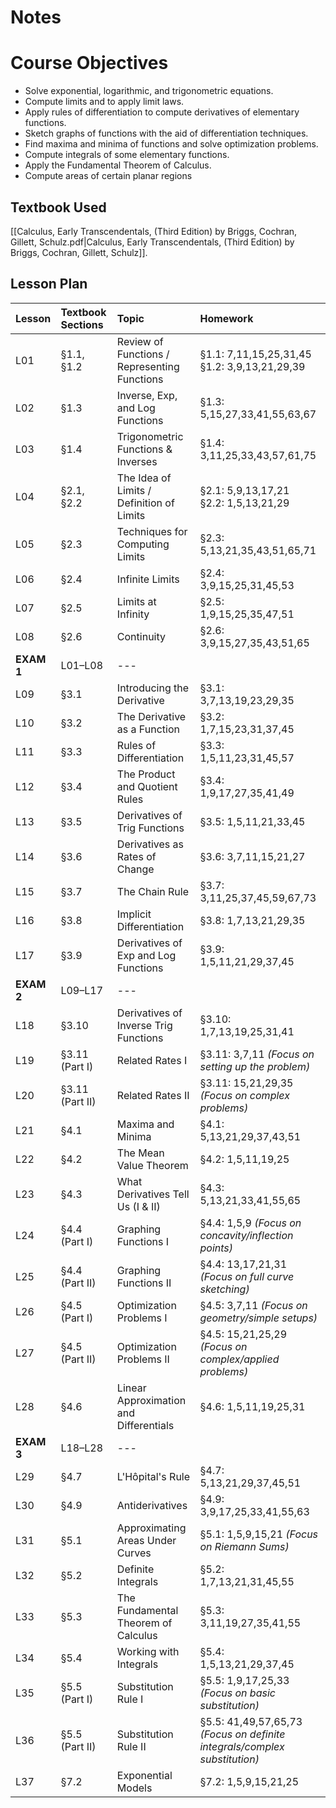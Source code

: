 # Notes
# Course Objectives
- Solve exponential, logarithmic, and trigonometric equations.
- Compute limits and to apply limit laws.
- Apply rules of differentiation to compute derivatives of elementary functions.
- Sketch graphs of functions with the aid of differentiation techniques.
- Find maxima and minima of functions and solve optimization problems.
- Compute integrals of some elementary functions.
- Apply the Fundamental Theorem of Calculus.
- Compute areas of certain planar regions
## Textbook Used
[[Calculus, Early Transcendentals, (Third Edition) by Briggs, Cochran, Gillett, Schulz.pdf|Calculus, Early Transcendentals, (Third Edition) by Briggs, Cochran, Gillett, Schulz]].
## Lesson Plan
| **Lesson** | **Textbook Sections** | **Topic**                                    | **Homework**                                                              |
| :--------- | :-------------------- | :------------------------------------------- | :------------------------------------------------------------------------ |
| L01        | §1.1, §1.2            | Review of Functions / Representing Functions | §1.1: 7,11,15,25,31,45 <br> §1.2: 3,9,13,21,29,39                         |
| L02        | §1.3                  | Inverse, Exp, and Log Functions              | §1.3: 5,15,27,33,41,55,63,67                                              |
| L03        | §1.4                  | Trigonometric Functions & Inverses           | §1.4: 3,11,25,33,43,57,61,75                                              |
| L04        | §2.1, §2.2            | The Idea of Limits / Definition of Limits    | §2.1: 5,9,13,17,21 <br> §2.2: 1,5,13,21,29                                |
| L05        | §2.3                  | Techniques for Computing Limits              | §2.3: 5,13,21,35,43,51,65,71                                              |
| L06        | §2.4                  | Infinite Limits                              | §2.4: 3,9,15,25,31,45,53                                                  |
| L07        | §2.5                  | Limits at Infinity                           | §2.5: 1,9,15,25,35,47,51                                                  |
| L08        | §2.6                  | Continuity                                   | §2.6: 3,9,15,27,35,43,51,65                                               |
| **EXAM 1** | L01–L08               | ---                                          |                                                                           |
| L09        | §3.1                  | Introducing the Derivative                   | §3.1: 3,7,13,19,23,29,35                                                  |
| L10        | §3.2                  | The Derivative as a Function                 | §3.2: 1,7,15,23,31,37,45                                                  |
| L11        | §3.3                  | Rules of Differentiation                     | §3.3: 1,5,11,23,31,45,57                                                  |
| L12        | §3.4                  | The Product and Quotient Rules               | §3.4: 1,9,17,27,35,41,49                                                  |
| L13        | §3.5                  | Derivatives of Trig Functions                | §3.5: 1,5,11,21,33,45                                                     |
| L14        | §3.6                  | Derivatives as Rates of Change               | §3.6: 3,7,11,15,21,27                                                     |
| L15        | §3.7                  | The Chain Rule                               | §3.7: 3,11,25,37,45,59,67,73                                              |
| L16        | §3.8                  | Implicit Differentiation                     | §3.8: 1,7,13,21,29,35                                                     |
| L17        | §3.9                  | Derivatives of Exp and Log Functions         | §3.9: 1,5,11,21,29,37,45                                                  |
| **EXAM 2** | L09–L17               | ---                                          |                                                                           |
| L18        | §3.10                 | Derivatives of Inverse Trig Functions        | §3.10: 1,7,13,19,25,31,41                                                 |
| L19        | §3.11 (Part I)        | Related Rates I                              | §3.11: 3,7,11 *(Focus on setting up the problem)*                         |
| L20        | §3.11 (Part II)       | Related Rates II                             | §3.11: 15,21,29,35 *(Focus on complex problems)*                          |
| L21        | §4.1                  | Maxima and Minima                            | §4.1: 5,13,21,29,37,43,51                                                 |
| L22        | §4.2                  | The Mean Value Theorem                       | §4.2: 1,5,11,19,25                                                        |
| L23        | §4.3                  | What Derivatives Tell Us (I & II)            | §4.3: 5,13,21,33,41,55,65                                                 |
| L24        | §4.4 (Part I)         | Graphing Functions I                         | §4.4: 1,5,9 *(Focus on concavity/inflection points)*                      |
| L25        | §4.4 (Part II)        | Graphing Functions II                        | §4.4: 13,17,21,31 *(Focus on full curve sketching)*                       |
| L26        | §4.5 (Part I)         | Optimization Problems I                      | §4.5: 3,7,11 *(Focus on geometry/simple setups)*                          |
| L27        | §4.5 (Part II)        | Optimization Problems II                     | §4.5: 15,21,25,29 *(Focus on complex/applied problems)*                   |
| L28        | §4.6                  | Linear Approximation and Differentials       | §4.6: 1,5,11,19,25,31                                                     |
| **EXAM 3** | L18–L28               | ---                                          |                                                                           |
| L29        | §4.7                  | L'Hôpital's Rule                             | §4.7: 5,13,21,29,37,45,51                                                 |
| L30        | §4.9                  | Antiderivatives                              | §4.9: 3,9,17,25,33,41,55,63                                               |
| L31        | §5.1                  | Approximating Areas Under Curves             | §5.1: 1,5,9,15,21 *(Focus on Riemann Sums)*                               |
| L32        | §5.2                  | Definite Integrals                           | §5.2: 1,7,13,21,31,45,55                                                  |
| L33        | §5.3                  | The Fundamental Theorem of Calculus          | §5.3: 3,11,19,27,35,41,55                                                 |
| L34        | §5.4                  | Working with Integrals                       | §5.4: 1,5,13,21,29,37,45                                                  |
| L35        | §5.5 (Part I)         | Substitution Rule I                          | §5.5: 1,9,17,25,33 *(Focus on basic substitution)*                        |
| L36        | §5.5 (Part II)        | Substitution Rule II                         | §5.5: 41,49,57,65,73 *(Focus on definite integrals/complex substitution)* |
| L37        | §7.2                  | Exponential Models                           | §7.2: 1,5,9,15,21,25                                                      |
